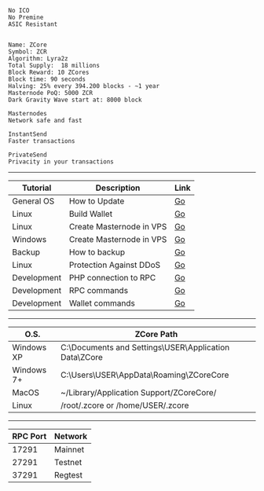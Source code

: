 ```
No ICO
No Premine
ASIC Resistant


Name: ZCore
Symbol: ZCR
Algorithm: Lyra2z
Total Supply:  18 millions
Block Reward: 10 ZCores
Block time: 90 seconds
Halving: 25% every 394.200 blocks - ~1 year
Masternode PoQ: 5000 ZCR
Dark Gravity Wave start at: 8000 block 

Masternodes 
Network safe and fast

InstantSend 
Faster transactions

PrivateSend
Privacity in your transactions

```

***

Tutorial    | Description        | Link
------------|--------------------|--------
General OS  | How to Update      | [Go](https://github.com/zcore-coin/zcore-source/wiki/How-to-update-wallet)
Linux       | Build Wallet       | [Go](https://github.com/zcore-coin/zcore-source/wiki/How-to-compile-ZCore-on-Linux)
Linux       | Create Masternode in VPS | [Go](https://github.com/zcore-coin/zcore-source/wiki/How-to-create-ZCore-Masternode-Linux-VPS)
Windows     | Create Masternode in VPS | [Go](https://github.com/zcore-coin/zcore-source/wiki/How-to-Create-ZCore-Masternode-in-Windows-VPS)
Backup      | How to backup | [Go](https://github.com/zcore-coin/zcore-source/wiki/How-to-make-an-Backup)
Linux | Protection Against DDoS | [Go](https://github.com/zcore-coin/zcore-source/wiki/How-to-protect-your-Masternode-VPS-against-DDoS-attack---Linux)
Development | PHP connection to RPC | [Go](https://github.com/zcore-coin/zcore-source/wiki/PHP-RPC)
Development | RPC commands | [Go](https://github.com/zcore-coin/zcore-source/wiki/RPC-commands)
Development | Wallet commands | [Go](https://github.com/zcore-coin/zcore-source/wiki/Wallet-command-list)

***

O.S.        | ZCore Path
------------|---------------
Windows XP  | C:\Documents and Settings\USER\Application Data\ZCore
Windows 7+  | C:\Users\USER\AppData\Roaming\ZCoreCore
MacOS      | ~/Library/Application Support/ZCoreCore/
Linux       | /root/.zcore or /home/USER/.zcore   

***

RPC Port    | Network       
------------|---------------
17291       | Mainnet   
27291       | Testnet        
37291       | Regtest      
